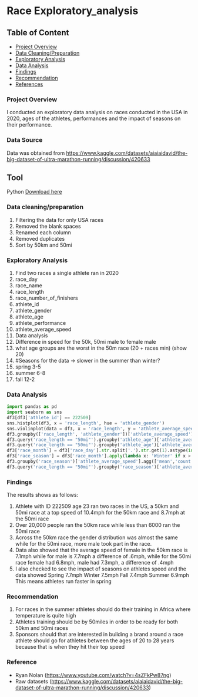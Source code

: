# Race Exploratory_analysis

## Table of Content
- [Project Overview](#project-overview)
- [Data Cleaning/Preparation](#data-cleaning/preparation)
- [Exploratory Analysis](#exploratory-analysis)
- [Data Analysis](#data-analysis)
- [Findings](#findings)
- [Recommendation](#recommendation)
- [References](#reference)

### Project Overview 
I conducted an exploratory data analysis on races conducted in the USA in 2020, ages of the athletes, performances and the impact of seasons on their performance.
### Data Source
Data was obtained from https://www.kaggle.com/datasets/aiaiaidavid/the-big-dataset-of-ultra-marathon-running/discussion/420633
## Tool
Python [Download here](https://www.python.org/downloads/)
### Data cleaning/preparation
1. Filtering the data for only USA races
2. Removed the blank spaces
3. Renamed each column
4. Removed duplicates
5. Sort by 50km and 50mi

### Exploratory Analysis
1. Find two races a single athlete ran in 2020
2. race_day
3. race_name
4. race_length
5. race_number_of_finishers
6. athlete_id
7. athlete_gender
8. athlete_age
9. athlete_performance
10. athlete_average_speed
11. Data analysis
12. Difference in speed for the 50k, 50mi male to female male
13. what age groups are the worst in the 50m race (20 + races min) (show 20)
14. #Seasons for the data -> slower in the summer than winter?
15. spring 3-5
16. summer 6-8
17. fall 12-2

### Data Analysis
```Python
import pandas as pd
import seaborn as sns
df3[df3['athlete_id'] == 222509]
sns.histplot(df3, x = 'race_length', hue = 'athlete_gender')
sns.violinplot(data = df3, x = 'race_length', y = 'athlete_average_speed', hue = 'athlete_gender', split = True, inner = 'quart', inlinewith = 1)
df3.groupby(['race_length', 'athlete_gender'])['athlete_average_speed'].mean()
df3.query('race_length == "50mi"').groupby('athlete_age')['athlete_average_speed'].agg(['mean','count']).sort_values('mean',ascending = False).query('count>19').head(15)
df3.query('race_length == "50mi"').groupby('athlete_age')['athlete_average_speed'].agg(['mean','count']).sort_values('mean',ascending = True).query('count>9').head(20)
df3['race_month'] = df3['race_day'].str.split('.').str.get(1).astype(int)
df3['race_season'] = df3['race_month'].apply(lambda x: 'Winter' if x > 11 else 'Fall' if x > 8 else 'Summer' if x > 5 else 'Spring' if x > 2 else 'Winter')
df3.groupby('race_season')['athlete_average_speed'].agg(['mean','count']).sort_values('mean', ascending = False)
df3.query('race_length == "50mi"').groupby('race_season')['athlete_average_speed'].agg(['mean','count']).sort_values('mean', ascending = False)
```
### Findings
The results shows as follows:
1. Athlete with ID 222509 age 23 ran two races in the US, a 50km and 50mi race at a top speed of 10.4mph for the 50km race and 8.7mph at the 50mi race
2. Over 20,000 people ran the 50km race while less than 6000 ran the 50mi race
3. Across the 50km race the gender distribution was almost the same while for the 50mi race, more male took part in the race.
4. Data also showed that the average speed of female in the 50km race is 7.1mph while for male is 7.7mph a difference of .6mph, while for the 50mi race female had 6.8mph, male had 7.3mph, a difference of .4mph
5. I also checked to see the impact of seasons on athletes speed and the data showed
Spring	7.7mph
Winter	7.5mph
Fall	7.4mph
Summer	6.9mph
This means athletes run faster in spring

### Recommendation
1. For races in the summer athletes should do their training in Africa where temperature is quite high
2. Athletes training should be by 50miles in order to be ready for both 50km and 50mi races
3. Sponsors should that are interested in building a brand around a race athlete should go for athletes between the ages of 20 to 28 years because that is when they hit their top speed

### Reference
- Ryan Nolan (https://www.youtube.com/watch?v=4sZFkPw87ng)
- Raw datasets (https://www.kaggle.com/datasets/aiaiaidavid/the-big-dataset-of-ultra-marathon-running/discussion/420633)

